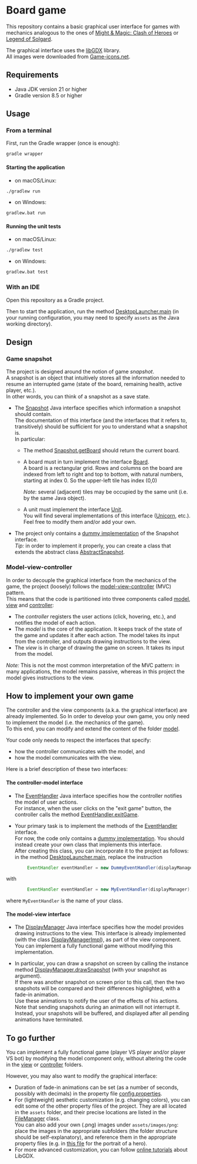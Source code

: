 # Board game

This repository contains a basic graphical user interface for games with mechanics analogous to the ones of
[Might & Magic: Clash of Heroes](https://www.dotemu.com/games/might-magic-clash-of-heroes-definitive-edition/) or
[Legend of Solgard](https://snowprintstudios.com/solgard/).

The graphical interface uses the [libGDX](https://libgdx.com/) library.\
All images were downloaded from [Game-icons.net](https://game-icons.net/).

## Requirements

- Java JDK version 21 or higher
- Gradle version 8.5 or higher

## Usage

### From a terminal

First, run the Gradle wrapper (once is enough):

```bash
gradle wrapper
```
#### Starting the application

- on macOS/Linux:

```bash
./gradlew run
```

- on Windows:

```bash
gradlew.bat run
```

#### Running the unit tests

- on macOS/Linux:

```bash
./gradlew test
```

- on Windows:

```bash
gradlew.bat test
```


### With an IDE
Open this repository as a Gradle project.

Then to start the application, run the method [DesktopLauncher.main](desktop/src/it/unibz/inf/pp/clash/DesktopLauncher.java)
  (in your running configuration, you may need to specify `assets` as the Java working directory).


## Design

### Game snapshot

The project is designed around the notion of game _snapshot_.\
A snapshot is an object that intuitively stores all the information needed to resume an interrupted game (state of the board, remaining health, active player, etc.).\
In other words, you can think of a snapshot as a save state.

- The [Snapshot](core/src/main/java/it/unibz/inf/pp/clash/model/snapshot/Snapshot.java) Java interface specifies which information a snapshot should contain.\
  The documentation of this interface
  (and the interfaces that it refers to, transitively) should be sufficient for you to understand what a snapshot is.\
  In particular:

  - The method [Snapshot.getBoard](core/src/main/java/it/unibz/inf/pp/clash/model/snapshot/Snapshot.java)
    should return the current board.

  - A board must in turn implement the interface [Board](core/src/main/java/it/unibz/inf/pp/clash/model/snapshot/Board.java).\
    A board is a rectangular grid.
    Rows and columns on the board are indexed from left to right and top to bottom, with natural numbers, starting at index 0.
    So the upper-left tile has index (0,0)

    _Note_: several (adjacent) tiles may be occupied by the same unit (i.e. by the same Java object).

  - A unit must implement the interface [Unit](core/src/main/java/it/unibz/inf/pp/clash/model/snapshot/units/Unit.java).\
    You will find several implementations of this interface ([Unicorn](core/src/main/java/it/unibz/inf/pp/clash/model/snapshot/units/impl/Unicorn.java), etc.).
    Feel free to modify them and/or add your own.

- The project only contains a [dummy implementation](core/src/main/java/it/unibz/inf/pp/clash/model/impl/dummy/snapshot/DummySnapshot.java) of the Snapshot interface.\
  _Tip:_ in order to implement it properly, you can create a class that extends the abstract class [AbstractSnapshot](core/src/main/java/it/unibz/inf/pp/clash/model/snapshot/impl/AbstractSnapshot.java).

### Model-view-controller

In order to decouple the graphical interface from the mechanics of the game, the project (loosely) follows the [model-view-controller](https://en.wikipedia.org/wiki/Model%E2%80%93view%E2%80%93controller) (MVC) pattern.\
This means that the code is partitioned into three components called
[model](core/src/main/java/it/unibz/inf/pp/clash/model/README.md),
[view](core/src/main/java/it/unibz/inf/pp/clash/view/README.md) and
[controller](core/src/main/java/it/unibz/inf/pp/clash/controller/README.md):

- The _controller_ registers the user actions (click, hovering, etc.), and notifies the model of each action.
- The _model_ is the core of the application.
  It keeps track of the state of the game and updates it after each action.
  The model takes its input from the controller, and outputs drawing instructions to the view.
- The _view_ is in charge of drawing the game on screen. It takes its input from the model.

_Note:_ This is not the most common interpretation of the MVC pattern: in many applications, the model remains passive,
whereas in this project the model gives instructions to the view.

## How to implement your own game

The controller and the view components (a.k.a. the graphical interface) are already implemented.
So In order to develop your own game, you only need to implement the model (i.e. the mechanics of the game).\
To this end, you can modify and extend the content of the folder [model](core/src/main/java/it/unibz/inf/pp/clash/model/README.md).

Your code only needs to respect the interfaces that specify:

- how the controller communicates with the model, and
- how the model communicates with the view.

Here is a brief description of these two interfaces:

#### The controller-model interface

- The [EventHandler](core/src/main/java/it/unibz/inf/pp/clash/model/EventHandler.java) Java interface specifies how the controller
  notifies the model of user actions.\
  For instance, when the user clicks on the "exit game" button, the controller calls the method
  [EventHandler.exitGame](core/src/main/java/it/unibz/inf/pp/clash/model/EventHandler.java).

- Your primary task is to implement the methods of the [EventHandler](core/src/main/java/it/unibz/inf/pp/clash/model/EventHandler.java) interface.\
  For now, the code only contains a [dummy implementation](core/src/main/java/it/unibz/inf/pp/clash/model/impl/DummyEventHandler.java).
  You should instead create your own class that implements this interface.\
  After creating this class, you can incorporate it to the project as follows:
  in the method [DesktopLauncher.main](desktop/src/it/unibz/inf/pp/clash/DesktopLauncher.java), replace the instruction

```Java
        EventHandler eventHandler = new DummyEventHandler(displayManager);
```

with

```Java
        EventHandler eventHandler = new MyEventHandler(displayManager);
```

where `MyEventHandler` is the name of your class.

#### The model-view interface

- The [DisplayManager](core/src/main/java/it/unibz/inf/pp/clash/view/DisplayManager.java) Java interface specifies how the model
  provides drawing instructions to the view.
  This interface is already implemented (with the class [DisplayManagerImpl](core/src/main/java/it/unibz/inf/pp/clash/view/impl/DisplayManagerImpl.java)), as part of the view component.
  You can implement a fully functional game without modifying this implementation.

- In particular, you can draw a snapshot on screen by calling the instance method [DisplayManager.drawSnapshot](core/src/main/java/it/unibz/inf/pp/clash/view/DisplayManager.java)
  (with your snapshot as argument).\
  If there was another snapshot on screen prior to this call, then the two snapshots will be compared and their differences highlighted,
  with a fade-in animation.\
  Use these animations to notify the user of the effects of his actions.\
  Note that sending snapshots during an animation will not interrupt it.
  Instead, your snapshots will be buffered, and displayed after all pending animations have terminated.

## To go further

You can implement a fully functional game (player VS player and/or player VS bot) by modifying the model component only,
without altering the code in the
[view](core/src/main/java/it/unibz/inf/pp/clash/view/README.md) or
[controller](core/src/main/java/it/unibz/inf/pp/clash/controller/README.md) folders.

However, you may also want to modify the graphical interface:

- Duration of fade-in animations can be set (as a number of seconds, possibly with decimals) in the property file [config.properties](assets/config.properties).
- For (lightweight) aesthetic customization (e.g. changing colors),
  you can edit some of the other property files of the project.
  They are all located in the `assets` folder, and their precise locations are listed in the [FileManager](core/src/main/java/it/unibz/inf/pp/clash/view/singletons/FileManager.java) class.\
  You can also add your own (.png) images under `assets/images/png`:
  place the images in the appropriate subfolders (the folder structure should be self-explanatory),
  and reference them in the appropriate property files (e.g. in [this file](assets/images/portraits.properties) for the portrait of a hero).
- For more advanced customization, you can follow [online tutorials](https://libgdx.com/wiki/start/demos-and-tutorials) about LibGDX.
